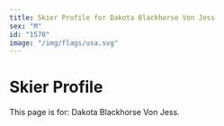 ```yaml
---
title: Skier Profile for Dakota Blackhorse Von Jess
sex: "M"
id: "1570"
image: "/img/flags/usa.svg" 
---
```


# Skier Profile

This page is for: Dakota Blackhorse Von Jess.
    